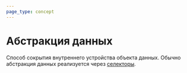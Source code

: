 ```yaml
---
page_type: concept
---
```

# Абстракция данных

Способ сокрытия внутреннего устройства объекта данных. Обычно абстракция данных реализуется через [селекторы]([[20221122202116]]).

